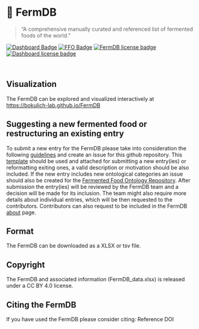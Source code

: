 # 🧀 FermDB 
> “A comprehensive manually curated and referenced list of fermented foods of the world.”

[![Dashboard Badge](https://img.shields.io/badge/Interactive-Dashboard-blue?style=flat&link=https%3A%2F%2Fbokulich-lab.github.io%2FFermDB%2F)](https://bokulich-lab.github.io/FermDB/)
[![FFO Badge](https://img.shields.io/badge/FFO-Fermented%20Food%20Ontology-green?style=flat&logo=github)](https://github.com/bokulich-lab/Fermented-Food-Ontologies)
[![FermDB license badge](https://img.shields.io/badge/FermDB%20License-CC%20BY%204.0-blue?style=flat)](https://github.com/bokulich-lab/FermDB/blob/main/LICENSE_database.txt)
[![Dashboard  license badge](https://img.shields.io/badge/Dashboard%20License-BSD%203%20Clause-blue?style=flat)](https://github.com/bokulich-lab/FermDB/blob/main/LICENSE)



<br>

## Visualization
The FermDB can be explored and visualized interactively at https://bokulich-lab.github.io/FermDB
 
## Suggesting a new fermented food or restructuring an existing entry
To submit a new entry for the FermDB please take into consideration the following [guidelines](https://docs.google.com/document/d/1VetUibslF5FQEwTBKeWgiEPJwMq2k-zkAnUhTTcZpHo/edit?usp=sharing) and create an issue for this github repository. This [template](https://docs.google.com/spreadsheets/d/15SadRPKCl3FXqv0erFPjhznRbReGbxtU5F0H06GFYnI/edit?usp=sharing) should be used and attached for submitting a new entry(ies) or reformatting exiting ones, a valid description or motivation should be also included. If the new entry includes new ontological categories an issue should also be created for the [Fermented Food Ontology Repository](https://github.com/bokulich-lab/Fermented-Food-Ontologies).
After submission the entry(ies) will be reviewed by the FermDB team and a decision will be made for its inclusion. The team might also require more details about individual entries, which will be then requested to the contributors. Contributors can also request to be included in the FermDB [about](https://bokulich-lab.github.io/FermDB/#about) page.
 
## Format
The FermDB can be downloaded as a XLSX or tsv file.

##  Copyright
The FermDB and associated information (FermDB_data.xlsx) is released under a CC BY 4.0 license.

## Citing the FermDB
If you have used the FermDB please consider citing:
Reference
DOI
